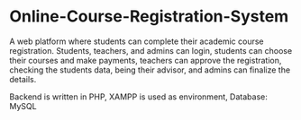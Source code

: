 # Online-Course-Registration-System
A web platform where students can complete their academic course registration. Students, teachers, and admins can login, students can choose their courses and make payments, teachers can approve the registration, checking the students data, being their advisor, and admins can finalize the details. 

Backend is written in PHP, 
XAMPP is used as environment,
Database: MySQL
